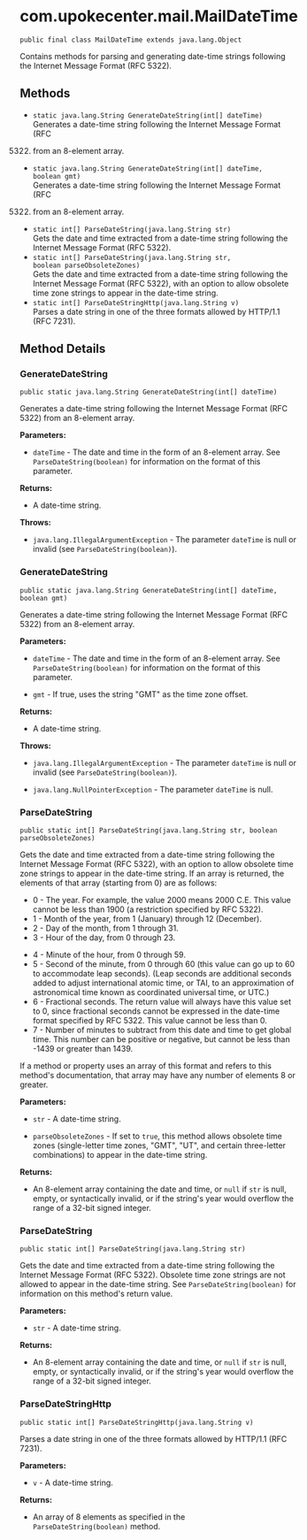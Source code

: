 # com.upokecenter.mail.MailDateTime

    public final class MailDateTime extends java.lang.Object

Contains methods for parsing and generating date-time strings following the
 Internet Message Format (RFC 5322).

## Methods

* `static java.lang.String GenerateDateString​(int[] dateTime)`<br>
 Generates a date-time string following the Internet Message Format (RFC
 5322) from an 8-element array.
* `static java.lang.String GenerateDateString​(int[] dateTime,
                  boolean gmt)`<br>
 Generates a date-time string following the Internet Message Format (RFC
 5322) from an 8-element array.
* `static int[] ParseDateString​(java.lang.String str)`<br>
 Gets the date and time extracted from a date-time string following the
 Internet Message Format (RFC 5322).
* `static int[] ParseDateString​(java.lang.String str,
               boolean parseObsoleteZones)`<br>
 Gets the date and time extracted from a date-time string following the
 Internet Message Format (RFC 5322), with an option to allow obsolete
 time zone strings to appear in the date-time string.
* `static int[] ParseDateStringHttp​(java.lang.String v)`<br>
 Parses a date string in one of the three formats allowed by HTTP/1.1 (RFC
 7231).

## Method Details

### GenerateDateString
    public static java.lang.String GenerateDateString​(int[] dateTime)
Generates a date-time string following the Internet Message Format (RFC
 5322) from an 8-element array.

**Parameters:**

* <code>dateTime</code> - The date and time in the form of an 8-element array. See
 <code>ParseDateString(boolean)</code> for information on the format of
 this parameter.

**Returns:**

* A date-time string.

**Throws:**

* <code>java.lang.IllegalArgumentException</code> - The parameter <code>dateTime</code> is null or invalid
 (see <code>ParseDateString(boolean)</code>).

### GenerateDateString
    public static java.lang.String GenerateDateString​(int[] dateTime, boolean gmt)
Generates a date-time string following the Internet Message Format (RFC
 5322) from an 8-element array.

**Parameters:**

* <code>dateTime</code> - The date and time in the form of an 8-element array. See
 <code>ParseDateString(boolean)</code> for information on the format of
 this parameter.

* <code>gmt</code> - If true, uses the string "GMT" as the time zone offset.

**Returns:**

* A date-time string.

**Throws:**

* <code>java.lang.IllegalArgumentException</code> - The parameter <code>dateTime</code> is null or invalid
 (see <code>ParseDateString(boolean)</code>).

* <code>java.lang.NullPointerException</code> - The parameter <code>dateTime</code> is null.

### ParseDateString
    public static int[] ParseDateString​(java.lang.String str, boolean parseObsoleteZones)
Gets the date and time extracted from a date-time string following the
 Internet Message Format (RFC 5322), with an option to allow obsolete
 time zone strings to appear in the date-time string. If an array is
 returned, the elements of that array (starting from 0) are as
 follows: <ul> <li>0 - The year. For example, the value 2000 means
 2000 C.E. This value cannot be less than 1900 (a restriction
 specified by RFC 5322).</li> <li>1 - Month of the year, from 1
 (January) through 12 (December).</li> <li>2 - Day of the month, from
 1 through 31.</li> <li>3 - Hour of the day, from 0 through 23.</li>
 <li>4 - Minute of the hour, from 0 through 59.</li> <li>5 - Second
 of the minute, from 0 through 60 (this value can go up to 60 to
 accommodate leap seconds). (Leap seconds are additional seconds
 added to adjust international atomic time, or TAI, to an
 approximation of astronomical time known as coordinated universal
 time, or UTC.)</li> <li>6 - Fractional seconds. The return value
 will always have this value set to 0, since fractional seconds
 cannot be expressed in the date-time format specified by RFC 5322.
 This value cannot be less than 0.</li> <li>7 - Number of minutes to
 subtract from this date and time to get global time. This number can
 be positive or negative, but cannot be less than -1439 or greater
 than 1439.</li></ul> <p>If a method or property uses an array of
 this format and refers to this method's documentation, that array
 may have any number of elements 8 or greater.</p>

**Parameters:**

* <code>str</code> - A date-time string.

* <code>parseObsoleteZones</code> - If set to <code>true</code>, this method allows
  obsolete time zones (single-letter time zones, "GMT", "UT", and
 certain three-letter combinations) to appear in the date-time
 string.

**Returns:**

* An 8-element array containing the date and time, or <code>null</code> if
 <code>str</code> is null, empty, or syntactically invalid, or if the
 string's year would overflow the range of a 32-bit signed integer.

### ParseDateString
    public static int[] ParseDateString​(java.lang.String str)
Gets the date and time extracted from a date-time string following the
 Internet Message Format (RFC 5322). Obsolete time zone strings are
 not allowed to appear in the date-time string. See
 <code>ParseDateString(boolean)</code> for information on this method's
 return value.

**Parameters:**

* <code>str</code> - A date-time string.

**Returns:**

* An 8-element array containing the date and time, or <code>null</code> if
 <code>str</code> is null, empty, or syntactically invalid, or if the
 string's year would overflow the range of a 32-bit signed integer.

### ParseDateStringHttp
    public static int[] ParseDateStringHttp​(java.lang.String v)
Parses a date string in one of the three formats allowed by HTTP/1.1 (RFC
 7231).

**Parameters:**

* <code>v</code> - A date-time string.

**Returns:**

* An array of 8 elements as specified in the <code>
 ParseDateString(boolean)</code> method.
